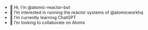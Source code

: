 - 👋 Hi, I’m @atomic-reactor-bot
- 👀 I’m interested in running the reactor systems of @atomicworkhq
- 🌱 I’m currently learning ChatGPT
- 💞️ I’m looking to collaborate on Atoms

<!---
atomic-reactor-bot/atomic-reactor-bot is a ✨ special ✨ repository because its `README.md` (this file) appears on your GitHub profile.
You can click the Preview link to take a look at your changes.
--->
